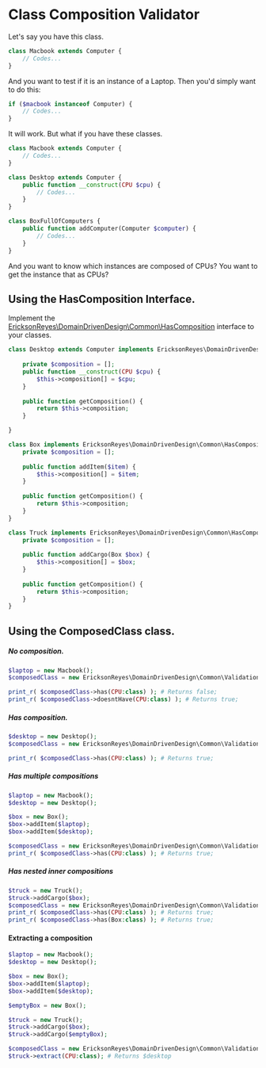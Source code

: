 # Class Composition Validator
Let's say you have this class.
```php
class Macbook extends Computer {
    // Codes...
}
```
And you want to test if it is an instance of a Laptop. Then you'd simply want to do this:
```php
if ($macbook instanceof Computer) {
    // Codes...
}
```
It will work. But what if you have these classes.
```php
class Macbook extends Computer {
    // Codes...
}

class Desktop extends Computer {
    public function __construct(CPU $cpu) {
        // Codes...
    }
}

class BoxFullOfComputers {
    public function addComputer(Computer $computer) {
        // Codes...
    }
}
```
And you want to know which instances are composed of CPUs? You want to get the instance that as CPUs?


## Using the HasComposition Interface.
Implement the [EricksonReyes\DomainDrivenDesign\Common\HasComposition](../src/EricksonReyes/DomainDrivenDesign/Common/HasComposition.php) interface to your classes.
```php
class Desktop extends Computer implements EricksonReyes\DomainDrivenDesign\Common\HasComposition {
    
    private $composition = [];
    public function __construct(CPU $cpu) {
        $this->composition[] = $cpu;
    }
    
    public function getComposition() {
        return $this->composition;
    }

}

class Box implements EricksonReyes\DomainDrivenDesign\Common\HasComposition {
    private $composition = [];
    
    public function addItem($item) {
        $this->composition[] = $item;
    }
    
    public function getComposition() {
        return $this->composition;
    }
}

class Truck implements EricksonReyes\DomainDrivenDesign\Common\HasComposition {
    private $composition = [];
    
    public function addCargo(Box $box) {
        $this->composition[] = $box;
    }
    
    public function getComposition() {
        return $this->composition;
    }
}
```

## Using the ComposedClass class.

##### No composition.
```php
$laptop = new Macbook();
$composedClass = new EricksonReyes\DomainDrivenDesign\Common\Validation\ComposedClass($laptop);

print_r( $composedClass->has(CPU:class) ); # Returns false;
print_r( $composedClass->doesntHave(CPU:class) ); # Returns true;
```

##### Has composition.
```php
$desktop = new Desktop();
$composedClass = new EricksonReyes\DomainDrivenDesign\Common\Validation\ComposedClass($desktop);

print_r( $composedClass->has(CPU:class) ); # Returns true;
```

##### Has multiple compositions
```php
$laptop = new Macbook();
$desktop = new Desktop();

$box = new Box();
$box->addItem($laptop);
$box->addItem($desktop);

$composedClass = new EricksonReyes\DomainDrivenDesign\Common\Validation\ComposedClass($box);
print_r( $composedClass->has(CPU:class) ); # Returns true;
```

##### Has nested inner compositions
```php
$truck = new Truck();
$truck->addCargo($box);
$composedClass = new EricksonReyes\DomainDrivenDesign\Common\Validation\ComposedClass($truck);
print_r( $composedClass->has(CPU:class) ); # Returns true;
print_r( $composedClass->has(Box:class) ); # Returns true;
```

#### Extracting a composition
```php
$laptop = new Macbook();
$desktop = new Desktop();

$box = new Box();
$box->addItem($laptop);
$box->addItem($desktop);

$emptyBox = new Box();

$truck = new Truck();
$truck->addCargo($box);
$truck->addCargo($emptyBox);

$composedClass = new EricksonReyes\DomainDrivenDesign\Common\Validation\ComposedClass($truck);
$truck->extract(CPU:class); # Returns $desktop 
```